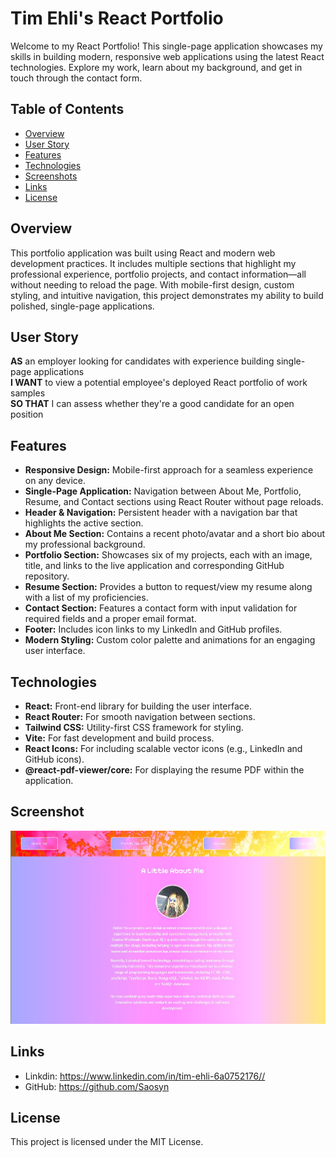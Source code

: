 # Tim Ehli's React Portfolio

Welcome to my React Portfolio! This single-page application showcases my skills in building modern, responsive web applications using the latest React technologies. Explore my work, learn about my background, and get in touch through the contact form.

## Table of Contents

- [Overview](#overview)
- [User Story](#user-story)
- [Features](#features)
- [Technologies](#technologies)
- [Screenshots](#screenshots)
- [Links](#links)
- [License](#license)

## Overview

This portfolio application was built using React and modern web development practices. It includes multiple sections that highlight my professional experience, portfolio projects, and contact information—all without needing to reload the page. With mobile-first design, custom styling, and intuitive navigation, this project demonstrates my ability to build polished, single-page applications.

## User Story

**AS** an employer looking for candidates with experience building single-page applications  
**I WANT** to view a potential employee's deployed React portfolio of work samples  
**SO THAT** I can assess whether they're a good candidate for an open position

## Features

- **Responsive Design:** Mobile-first approach for a seamless experience on any device.
- **Single-Page Application:** Navigation between About Me, Portfolio, Resume, and Contact sections using React Router without page reloads.
- **Header & Navigation:** Persistent header with a navigation bar that highlights the active section.
- **About Me Section:** Contains a recent photo/avatar and a short bio about my professional background.
- **Portfolio Section:** Showcases six of my projects, each with an image, title, and links to the live application and corresponding GitHub repository.
- **Resume Section:** Provides a button to request/view my resume along with a list of my proficiencies.
- **Contact Section:** Features a contact form with input validation for required fields and a proper email format.
- **Footer:** Includes icon links to my LinkedIn and GitHub profiles.
- **Modern Styling:** Custom color palette and animations for an engaging user interface.

## Technologies

- **React:** Front-end library for building the user interface.
- **React Router:** For smooth navigation between sections.
- **Tailwind CSS:** Utility-first CSS framework for styling.
- **Vite:** For fast development and build process.
- **React Icons:** For including scalable vector icons (e.g., LinkedIn and GitHub icons).
- **@react-pdf-viewer/core:** For displaying the resume PDF within the application.

## Screenshot

![Portfolio Screenshot](./src/assets/Screenshot.jpg)

## Links

- Linkdin: https://www.linkedin.com/in/tim-ehli-6a0752176//
- GitHub: https://github.com/Saosyn

## License

This project is licensed under the MIT License.
